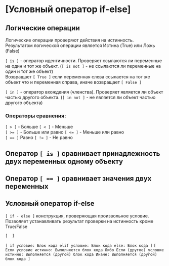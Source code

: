 # [Условный оператор if-else]

## Логические операции  

Логические операции проверяют действия на истинность.  
Результатом логической операции является Истина (True) или Ложь (False)

`[ is ]` - оператор идентичности. Проверяет ссылаются ли переменные на один и тот же объект. (`[ is not ]` - не ссылаются ли переменные на один и тот же объект)  
Возвращает `[ True ]` если переменная слева ссылается на тот же объект что и переменная справа, иначе возвращает `[ False ]`

`[ in ]` - оператор вхождения (членства). Проверяет является ли объект частью другого объекта. (`[ in not ]` - не является ли объект частью другого объекта)



### Операторы сравнения:
`[ > ]` - Больше      `[ < ]` - Меньше  
`[ >= ]` - Больше или равно      `[ <= ]` - Меньше или равно  
`[ == ]` Равно      `[ != ]` - Не равно  

## Оператор `[ is ]` сравнивает принадлежность двух переменных одному объекту
## Оператор `[ == ]` сравнивает значения двух переменных

## Условный оператор if-else

`[ if - else ]` конструкция, проверяющая произвольное условие. Позволяет устанавливать результат проверки на истинность кроме True/False

`[  ]`

`[ if условие:
    Блок кода
elif условие:
    Блок кода
else:
    Блок кода ]` `[ Если условие истинно:
    Выполняется блок кода
Либо Если (другое) условие истинно:
    Выполняется (другой) блок кода
Иначе:
    Выполняется (другой) блок кода ]`
